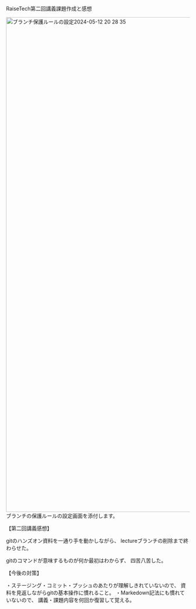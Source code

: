 RaiseTech第二回講義課題作成と感想


<img width="1352" alt="ブランチ保護ルールの設定2024-05-12 20 28 35" src="https://github.com/takayukinagashima/RaiseTech/assets/169462341/05435f2e-4306-48cd-80ce-774f4979a2e9">
ブランチの保護ルールの設定画面を添付します。

【第二回講義感想】

gitのハンズオン資料を一通り手を動かしながら、  lectureブランチの削除まで終わらせた。

gitのコマンドが意味するものが何か最初はわからず、  四苦八苦した。

【今後の対策】

・ステージング・コミット・プッシュのあたりが理解しきれていないので、  資料を見返しながらgitの基本操作に慣れること。
・Markedown記法にも慣れていないので、  講義・課題内容を何回か復習して覚える。